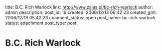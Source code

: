 title: B.C. Rich Warlock
link: http://www.zalas.pl/bc-rich-warlock
author: admin
description: 
post_id: 16
created: 2006/12/13 06:42:23
created_gmt: 2006/12/13 05:42:23
comment_status: open
post_name: bc-rich-warlock
status: attachment
post_type: post

# B.C. Rich Warlock

